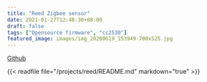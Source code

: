 ```yaml
---
title: "Reed Zigbee sensor"
date: 2021-01-27T12:48:30+08:00
draft: false
tags: ["Opensource firmware", "cc2530"]
featured_image: images/img_20200619_153949-700x525.jpg
---
```

[Github](https://github.com/diyruz/reed)

{{< readfile file="/projects/reed/README.md" markdown="true" >}}
